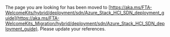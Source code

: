 The page you are looking for has been moved to [https://aka.ms/FTA-WelcomeKits/hybrid/deployment/sdn/Azure_Stack_HCI_SDN_deployment_guide](https://aka.ms/FTA-WelcomeKits_Migration/hybrid/deployment/sdn/Azure_Stack_HCI_SDN_deployment_guide). Please update your references.
